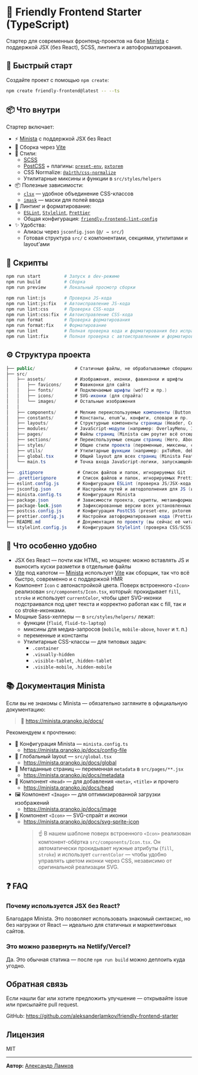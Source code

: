# 🧱 Friendly Frontend Starter (TypeScript)

Стартер для современных фронтенд-проектов на базе [Minista](https://minista.qranoko.jp/) с поддержкой JSX (без React), SCSS, линтинга и автоформатирования.

## 🚀 Быстрый старт

Создайте проект с помощью `npm create`:

```bash
npm create friendly-frontend@latest -- --ts
```

## 📦 Что внутри

Стартер включает:

- ⚡️ [Minista](https://minista.qranoko.jp/) с поддержкой JSX без React
- 🚀 Сборка через [Vite](https://vite.dev/)
- 🎨 Стили:
  - [SCSS](https://sass-lang.com/)
  - [PostCSS](https://postcss.org/) + плагины: [`preset-env`](https://www.npmjs.com/package/postcss-preset-env), [`pxtorem`](https://www.npmjs.com/package/postcss-pxtorem)
  - CSS Normalize: [`@a1rth/css-normalize`](https://www.npmjs.com/package/@a1rth/css-normalize)
  - Утилитарные миксины и функции в `src/styles/helpers`
- 📦 Полезные зависимости:
  - [`clsx`](https://www.npmjs.com/package/clsx) — удобное объединение CSS-классов
  - [`imask`](https://www.npmjs.com/package/imask) — маски для полей ввода
- 🔧 Линтинг и форматирование:
  - [`ESLint`](https://eslint.org/), [`Stylelint`](https://stylelint.io/), [`Prettier`](https://prettier.io/)
  - Общая конфигурация: [`friendly-frontend-lint-config`](https://www.npmjs.com/package/friendly-frontend-lint-config)
- ✨ Удобства:
  - Алиасы через `jsconfig.json` (`@/ → src/`)
  - Готовая структура `src/` с компонентами, секциями, утилитами и layout’ами

## 🚀 Скрипты

```bash
npm run start         # Запуск в dev-режиме
npm run build         # Сборка
npm run preview       # Локальный просмотр сборки

npm run lint:js       # Проверка JS-кода
npm run lint:js:fix   # Автоисправление JS-кода
npm run lint:css      # Проверка CSS-кода
npm run lint:css:fix  # Автоисправление CSS-кода
npm run format        # Проверка форматирования
npm run format:fix    # Форматирование
npm run lint          # Полная проверка кода и форматирования без исправлений
npm run lint:fix      # Полная проверка с автоисправлением и форматированием
```

## ⚙️ Структура проекта

```csharp
├── public/               # Статичные файлы, не обрабатываемые сборщиком
├── src/
│   ├── assets/           # Изображения, иконки, фавиконки и шрифты
│   │   ├── favicons/     # Фавиконки для сайта
│   │   ├── fonts/        # Подключаемые шрифты (woff2 и пр.)
│   │   ├── icons/        # SVG-иконки (для спрайта)
│   │   └── images/       # Остальные изображения
│   │
│   ├── components/       # Мелкие переиспользуемые компоненты (Button, Input и т.п.)
│   ├── constants/        # Константы, enum’ы, конфиги, словари и пр.
│   ├── layouts/          # Структурные компоненты страницы (Header, Content, Section, Footer)
│   ├── modules/          # JavaScript-модули (например: OverlayMenu, InputMaskCollection)
│   ├── pages/            # Файлы страниц (Minista сам роутит всё отсюда)
│   ├── sections/         # Переиспользуемые секции страниц (Hero, About, Features и пр.)
│   ├── styles/           # Общие стили проекта (переменные, миксины, сбросы)
│   ├── utils/            # Утилитарные функции (например: pxToRem, debounce)
│   ├── global.tsx        # Общий layout для всех страниц (Minista Feature)
│   └── main.ts           # Точка входа JavaScript-логики, запускающейся в браузере
│
├── .gitignore             # Список файлов и папок, игнорируемых Git
├── .prettierignore        # Список файлов и папок, игнорируемых Prettier
├── eslint.config.js       # Конфигурация ESLint (проверка JS/JSX-кода)
├── jsconfig.json          # Настройки путей и автодополнения для JS (используется IDE и сборщиком)
├── minista.config.ts      # Конфигурация Minista
├── package.json           # Зависимости проекта, скрипты, метаинформация
├── package-lock.json      # Зафиксированные версии всех установленных пакетов
├── postcss.config.js      # Конфигурация PostCSS (preset-env, pxtorem и пр.)
├── prettier.config.js     # Настройки автоформатирования кода (Prettier)
├── README.md              # Документация по проекту (вы сейчас её читаете)
└── stylelint.config.js    # Конфигурация Stylelint (проверка CSS/SCSS)
```

## 🧠 Что особенно удобно

- JSX без React — почти как HTML, но мощнее: можно вставлять JS и выносить куски разметки в отдельные файлы
- [Vite](https://vite.dev/) под капотом — [Minista](https://minista.qranoko.jp/) использует [Vite](https://vite.dev/) как сборщик, так что всё быстро, современно и с поддержкой HMR
- Компонент `Icon` с автонастройкой цвета. Поверх встроенного `<Icon>` реализован `src/components/Icon.tsx`, который: прокидывает `fill`, `stroke` и использует `currentColor`, чтобы цвет SVG-иконки подстраивался под цвет текста и корректно работал как с fill, так и со stroke-иконками.
- Мощные Sass-хелперы — в `src/styles/helpers/` лежат:
  - функции (`fluid`, `fluid-to-laptop`)
  - миксины для медиа-запросов (`mobile`, `mobile-above`, `hover` и т. п.)
  - переменные и константы
  - Утилитарные CSS-классы — для типовых задач:
    - `.container`
    - `.visually-hidden`
    - `.visible-tablet`, `.hidden-tablet`
    - `.visible-mobile`, `.hidden-mobile`

## 📚 Документация Minista

Если вы не знакомы с Minista — обязательно загляните в официальную документацию:

> 🔗 https://minista.qranoko.jp/docs/

Рекомендуем к прочтению:

- 📄 Конфигурация Minista — `minista.config.ts`
  - https://minista.qranoko.jp/docs/config-file
- 🧱 Глобальный layout — `src/global.tsx`
  - https://minista.qranoko.jp/docs/global
- 🧾 Метаданные страниц — переменная `metadata` в `src/pages/**.jsx`
  - https://minista.qranoko.jp/docs/metadata
- 🧠 Компонент `<Head>` — для добавления `<meta>`, `<title>` и прочего
  - https://minista.qranoko.jp/docs/head
- 🖼 Компонент `<Image>` — для оптимизированной загрузки изображений
  - https://minista.qranoko.jp/docs/image
- 🧩 Компонент `<Icon>` — SVG-спрайт и иконки
  - https://minista.qranoko.jp/docs/svg-sprite-icon
    > ☝️ В нашем шаблоне поверх встроенного `<Icon>` реализован компонент-обёртка `src/components/Icon.tsx`.
    > Он автоматически прокидывает нужные атрибуты (`fill`, `stroke`) и использует `currentColor` —
    > чтобы удобно управлять цветом иконки через CSS, независимо от оригинальной реализации SVG.

## ❓ FAQ

### Почему используется JSX без React?

Благодаря Minista. Это позволяет использовать знакомый синтаксис, но без нагрузки от React — идеально для статичных и маркетинговых сайтов.

### Это можно развернуть на Netlify/Vercel?

Да. Это обычная статика — после `npm run build` можно деплоить куда угодно.

## Обратная связь

Если нашли баг или хотите предложить улучшение — открывайте issue или присылайте pull request.

GitHub: https://github.com/aleksanderlamkov/friendly-frontend-starter

## Лицензия

MIT

---

**Автор:** [Александр Ламков](https://www.youtube.com/@AleksanderLamkov)

